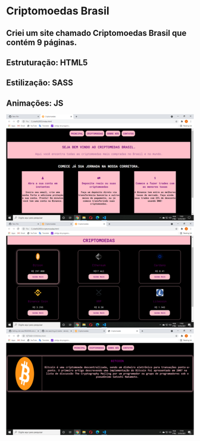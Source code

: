# Criptomoedas Brasil
## Criei um site chamado Criptomoedas Brasil que contém 9 páginas.
## Estruturação: HTML5
## Estilização: SASS
## Animações: JS

<img src="img/readme1.png" />
<br/>
<img src="img/readme2.png" />
<br/>
<img src="img/readme3.png" />
